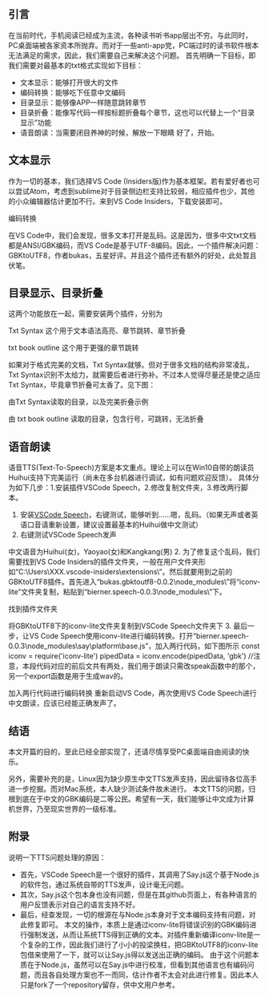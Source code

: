 ## 引言
在当前时代，手机阅读已经成为主流，各种读书听书app层出不穷。与此同时，PC桌面端被各家资本所抛弃。而对于一些anti-app党，PC端过时的读书软件根本无法满足的需求，因此，我们需要自己来解决这个问题。
首先明确一下目标，即我们需要对最基本的txt格式实现如下目标：
- 文本显示：能够打开很大的文件
- 编码转换：能够吃下任意中文编码
- 目录显示：能够像APP一样随意跳转章节
- 目录折叠：能像写代码一样按标题折叠每个章节，这也可以代替上一个“目录显示”功能
- 语音朗读：当需要闭目养神的时候，解放一下眼睛
好了，开始。

## 文本显示
作为一切的基本，我们选择VS Code (Insiders版)作为基本框架。若有爱好者也可以尝试Atom，考虑到sublime对于目录侧边栏支持比较弱，相应插件也少，其他的小众编辑器估计更加不行。来到VS Code Insiders，下载安装即可。

编码转换

在VS Code中，我们会发现，很多文本打开是乱码。这是因为，很多中文txt文档都是ANSI/GBK编码，而VS Code是基于UTF-8编码。因此，一个插件解决问题：GBKtoUTF8，作者bukas，五星好评。并且这个插件还有额外的好处，此处暂且伏笔。

## 目录显示、目录折叠
这两个功能放在一起，需要安装两个插件，分别为

Txt Syntax 这个用于文本语法高亮、章节跳转、章节折叠

txt book outline 这个用于更强的章节跳转

如果对于格式完美的文档，Txt Syntax就够。但对于很多文档的结构非常凌乱，Txt Syntax识别不太给力，就需要后者进行弥补。不过本人觉得尽量还是使之适应Txt Syntax，毕竟章节折叠可太香了。见下图：

由Txt Syntax读取的目录，以及完美折叠示例

由 txt book outline 读取的目录，包含行号，可跳转，无法折叠

## 语音朗读
语音TTS(Text-To-Speech)方案是本文重点。理论上可以在Win10自带的朗读员Huihui支持下完美运行（尚未在多台机器进行调试，如有问题欢迎反馈）。
具体分为如下几步：1.安装插件VSCode Speech，2.修改复制文件夹，3.修改两行脚本。

1. 安装[VSCode Speech](https://link.zhihu.com/?target=https%3A//marketplace.visualstudio.com/items%3FitemName%3Dbierner.speech)，右键测试，能够听到……嗯，乱码。（如果无声或者英语口音请重新设置，建议设置最基本的Huihui做中文测试）
2. 右键测试VSCode Speech发声

中文语音为Huihui(女)，Yaoyao(女)和Kangkang(男)
2. 为了修复这个乱码，我们需要找到VS Code Insiders的插件文件夹，一般在用户文件夹形如“C:\Users\XXX\.vscode-insiders\extensions\”。然后就要用到之前的GBKtoUTF8插件。首先进入“bukas.gbktoutf8-0.0.2\node_modules\”将“iconv-lite”文件夹复制，粘贴到“bierner.speech-0.0.3\node_modules\”下。

找到插件文件夹

将GBKtoUTF8下的iconv-lite文件夹复制到VSCode Speech文件夹下
3. 最后一步，让VS Code Speech使用iconv-lite进行编码转换。打开“bierner.speech-0.0.3\node_modules\say\platform\base.js”，加入两行代码，如下图所示
const iconv = require('iconv-lite')
pipedData = iconv.encode(pipedData, 'gbk') //注意，本段代码对应的前后文共有两处，我们用于朗读只需改speak函数中的那个，另一个export函数是用于生成wav的。

加入两行代码进行编码转换
重新启动VS Code，再次使用VS Code Speech进行中文朗读，应该已经能正确发声了。

## 结语
本文开篇的目的，至此已经全部实现了，还请尽情享受PC桌面端自由阅读的快乐。

另外，需要补充的是，Linux因为缺少原生中文TTS发声支持，因此留待各位高手进一步挖掘。而对Mac系统，本人缺少测试条件故未进行。
本文TTS的问题，归根到底在于中文的GBK编码是二等公民。希望有一天，我们能够让中文成为计算机世界，乃至现实世界的一级标准。

## 附录
说明一下TTS问题处理的原因：
- 首先，VSCode Speech是一个很好的插件，其调用了Say.js这个基于Node.js的软件包，通过系统自带的TTS发声，设计毫无问题。
- 其次，Say.js这个包本身也没有问题，但是在其github页面上，有各种语言的用户反馈表示对自己的语言支持不好。
- 最后，经查发现，一切的根源在与Node.js本身对于文本编码支持有问题，对此修复即可。
本文的操作，本质上是通过iconv-lite将错误识别的GBK编码进行强制发送，从而让系统TTS得到正确的文本。对插件重新编译iconv-lite是一个复杂的工作，因此我们进行了小小的投梁换柱，把GBKtoUTF8的iconv-lite包借来使用了一下，就可以让Say.js得以发送出正确的编码。
由于这个问题本质在于Node.js，虽然可以在Say.js中进行校准，但看到其他语言也有编码问题，而且各自处理方案也不一而同，估计作者不太会对此进行修复。因此本人只是fork了一个repository留存，供中文用户参考。
